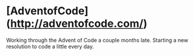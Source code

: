 # [AdventofCode] (http://adventofcode.com/)

Working through the Advent of Code a couple months late.
Starting a new resolution to code a little every day.
